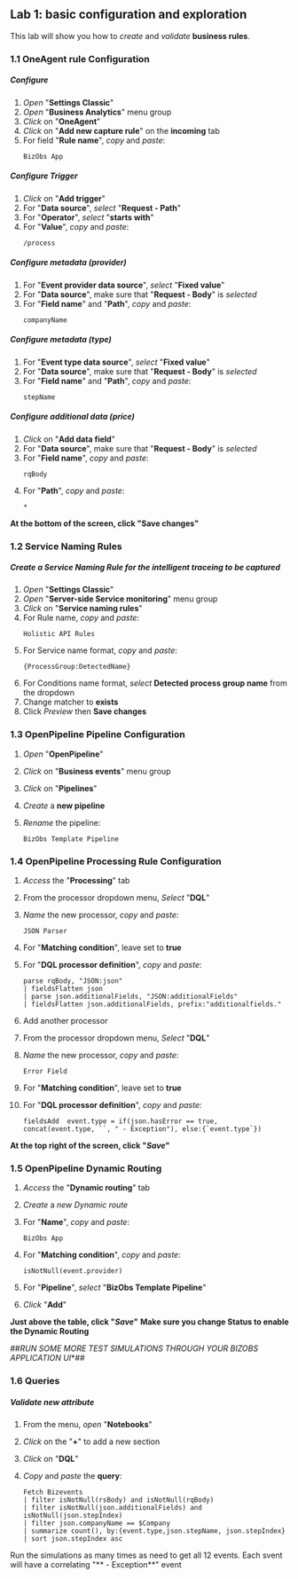## Lab 1: basic configuration and exploration 

This lab will show you how to *create* and *validate* **business rules**. 

### 1.1 OneAgent rule Configuration

##### Configure
1.	*Open* "**Settings Classic**"
1.	*Open* "**Business Analytics**" menu group
1.	*Click* on "**OneAgent**"
1.	*Click* on "**Add new capture rule**" on the **incoming** tab
1.	For field "**Rule name**", *copy* and *paste*:
      ```
      BizObs App
      ```

##### Configure Trigger

1.	*Click* on "**Add trigger**"
1.	For "**Data source**", *select* "**Request - Path**"
1.	For "**Operator**", *select* "**starts with**"
1.	For "**Value**", *copy* and *paste*:
      ```
      /process
      ```

##### Configure metadata (provider)

1.	For "**Event provider data source**", *select* "**Fixed value**"
1.	For "**Data source**", make sure that "**Request - Body**" is *selected*
1.	For "**Field name**" and "**Path**", *copy* and *paste*:
      ```
      companyName
      ```

##### Configure metadata (type)

1.	For "**Event type data source**", *select* "**Fixed value**"
1.	For "**Data source**", make sure that "**Request - Body**" is *selected*
1.	For "**Field name**" and "**Path**", *copy* and *paste*:
      ```
      stepName
      ```

##### Configure additional data (price)

1.	*Click* on "**Add data field**"
1.	For "**Data source**", make sure that "**Request - Body**" is *selected*
1.	For "**Field name**", *copy* and *paste*:
      ```
      rqBody
      ```
1.	For "**Path**", *copy* and *paste*:
      ```
      *
      ```

**At the bottom of the screen, click "Save changes"**

### 1.2 Service Naming Rules

##### Create a Service Naming Rule for the intelligent traceing to be captured
1.	*Open* "**Settings Classic**"
1.	*Open* "**Server-side Service monitoring**" menu group
1.	*Click* on "**Service naming rules**"
1.    For Rule name, *copy* and *paste*:
      ```
      Holistic API Rules
      ```
1.    For Service name format, *copy* and *paste*:
      ```
      {ProcessGroup:DetectedName}
      ```
1.    For Conditions name format, *select* **Detected process group name** from the dropdown
1.    Change matcher to **exists**
1.    Click *Preview* then **Save changes**

### 1.3 OpenPipeline Pipeline Configuration

1. *Open* "**OpenPipeline**" 
1. *Click* on "**Business events**" menu group
1. *Click* on "**Pipelines**"
1. *Create* a **new pipeline**
1. *Rename* the pipeline:

      ```
      BizObs Template Pipeline
      ```

### 1.4 OpenPipeline Processing Rule Configuration

1.	*Access* the "**Processing**" tab
1.	From the processor dropdown menu, *Select* "**DQL**" 
1.	*Name* the new processor, *copy* and *paste*:

      ```
      JSON Parser
      ```

1.	For "**Matching condition**", leave set to **true**
1.	For "**DQL processor definition**", *copy* and *paste*:

      ```
      parse rqBody, "JSON:json"
      | fieldsFlatten json
      | parse json.additionalFields, "JSON:additionalFields"
      | fieldsFlatten json.additionalFields, prefix:"additionalfields."
      ```

1.    Add another processor
1.	From the processor dropdown menu, *Select* "**DQL**" 
1.	*Name* the new processor, *copy* and *paste*:

      ```
      Error Field
      ```

1.	For "**Matching condition**", leave set to **true**
1.	For "**DQL processor definition**", *copy* and *paste*:

      ```
      fieldsAdd  event.type = if(json.hasError == true, concat(event.type, ``, " - Exception"), else:{`event.type`})
      ```

**At the top right of the screen, click "*Save*"**


### 1.5 OpenPipeline Dynamic Routing

1. *Access* the "**Dynamic routing**" tab
1. *Create* a *new Dynamic route*
1. For "**Name**", *copy* and *paste*: 

      ```
      BizObs App
      ```

1. For "**Matching condition**", *copy* and *paste*:

      ```
      isNotNull(event.provider)
      ```

1. For "**Pipeline**", *select* "**BizObs Template Pipeline**"
1. *Click* "**Add**" 

**Just above the table, click "*Save*"**
**Make sure you change Status to enable the Dynamic Routing**


##*RUN SOME MORE TEST SIMULATIONS THROUGH YOUR BIZOBS APPLICATION UI**##


### 1.6 Queries

##### Validate new attribute
1.	From the menu, *open* "**Notebooks**"
1.	*Click* on the "**+**" to add a new section
1.	*Click* on "**DQL**"
1.	*Copy* and *paste* the **query**:

      ```
      Fetch Bizevents
      | filter isNotNull(rsBody) and isNotNull(rqBody)
      | filter isNotNull(json.additionalFields) and isNotNull(json.stepIndex)
      | filter json.companyName == $Company
      | summarize count(), by:{event.type,json.stepName, json.stepIndex}
      | sort json.stepIndex asc
      ```
Run the simulations as many times as need to get all 12 events. Each svent will have a correlating "** - Exception**" event

